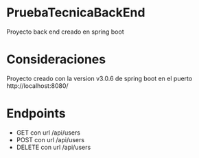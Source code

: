 # PruebaTecnicaBackEnd
Proyecto back end creado en spring boot 

# Consideraciones
Proyecto creado con la version v3.0.6 de spring boot en el puerto http://localhost:8080/

# Endpoints 
- GET con url /api/users
- POST con url /api/users
- DELETE con url /api/users

